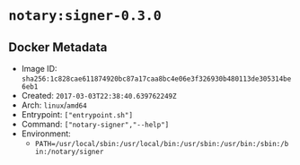# `notary:signer-0.3.0`

## Docker Metadata

- Image ID: `sha256:1c828cae611874920bc87a17caa8bc4e06e3f326930b480113de305314be6eb1`
- Created: `2017-03-03T22:38:40.639762249Z`
- Arch: `linux`/`amd64`
- Entrypoint: `["entrypoint.sh"]`
- Command: `["notary-signer","--help"]`
- Environment:
  - `PATH=/usr/local/sbin:/usr/local/bin:/usr/sbin:/usr/bin:/sbin:/bin:/notary/signer`

